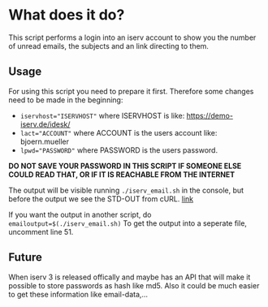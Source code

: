 # What does it do?
This script performs a login into an iserv account to show you the number of unread emails, the subjects and an link directing to them.

Usage
-----

For using this script you need to prepare it first. Therefore some changes need to be made in the beginning:
* `iservhost="ISERVHOST"` where ISERVHOST is like: https://demo-iserv.de/idesk/
* `lact="ACCOUNT"` where ACCOUNT is the users account like: bjoern.mueller
* `lpwd="PASSWORD"` where PASSWORD is the users password.

<b>DO NOT SAVE YOUR PASSWORD IN THIS SCRIPT IF SOMEONE ELSE COULD READ THAT, OR IF IT IS REACHABLE FROM THE INTERNET</b>

The output will be visible running `./iserv_email.sh` in the console, but before the output we see the STD-OUT from cURL. [link](http://superuser.com/questions/879581/curl-should-be-quit-but-it-returns-ever-something)

If you want the output in another script, do `emailoutput=$(./iserv_email.sh)`
To get the output into a seperate file, uncomment line 51.

Future
------

When iserv 3 is released offically and maybe has an API that will make it possible to store passwords as hash like md5. Also it could be much easier to get these information like email-data,...
